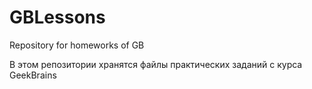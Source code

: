 # GBLessons
Repository for homeworks of GB

В этом репозитории хранятся файлы практических заданий с курса GeekBrains
